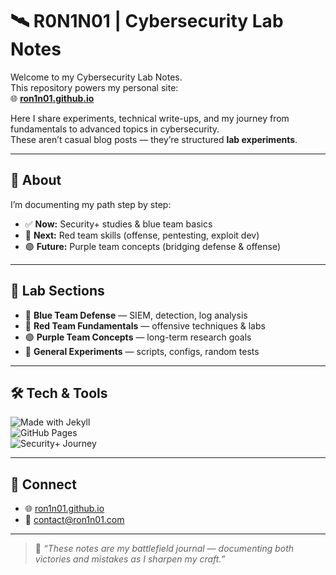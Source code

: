 
# 🛰️ R0N1N01 | Cybersecurity Lab Notes

Welcome to my Cybersecurity Lab Notes.  
This repository powers my personal site:  
🌐 **[ron1n01.github.io](https://ron1n01.github.io)**  

Here I share experiments, technical write-ups, and my journey from fundamentals to advanced topics in cybersecurity.  
These aren’t casual blog posts — they’re structured **lab experiments**.  

---

## 🧭 About
I’m documenting my path step by step:  
- ✅ **Now:** Security+ studies & blue team basics  
- 🔴 **Next:** Red team skills (offense, pentesting, exploit dev)  
- 🟣 **Future:** Purple team concepts (bridging defense & offense)  

---

## 📂 Lab Sections
- 🔵 **Blue Team Defense** — SIEM, detection, log analysis  
- 🔴 **Red Team Fundamentals** — offensive techniques & labs  
- 🟣 **Purple Team Concepts** — long-term research goals  
- 🧪 **General Experiments** — scripts, configs, random tests  

---

## 🛠️ Tech & Tools
![Made with Jekyll](https://img.shields.io/badge/Made%20with-Jekyll-blueviolet)  
![GitHub Pages](https://img.shields.io/badge/Hosted%20on-GitHub%20Pages-black)  
![Security+ Journey](https://img.shields.io/badge/Path-Security%2B%20Student-brightgreen)  

---

## 📡 Connect
- 🌐 [ron1n01.github.io](https://ron1n01.github.io)  
- 📧 contact@ron1n01.com  

---

> 🧨 *“These notes are my battlefield journal — documenting both victories and mistakes as I sharpen my craft.”*  
